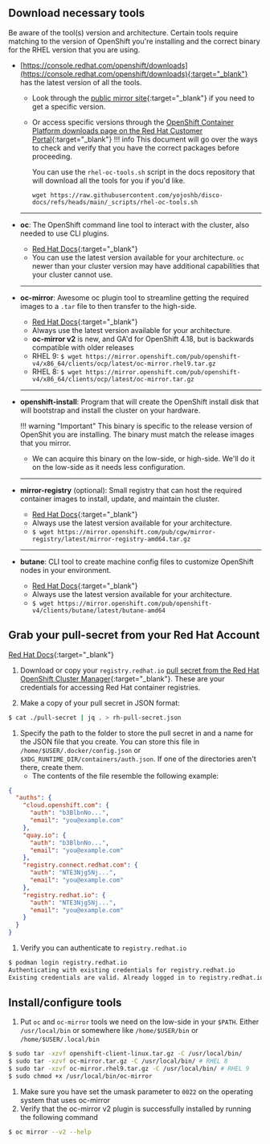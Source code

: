 ## Download necessary tools
Be aware of the tool(s) version and architecture. Certain tools require matching to the version of OpenShift you're installing and the correct binary for the RHEL version that you are using. 

- [https://console.redhat.com/openshift/downloads](https://console.redhat.com/openshift/downloads){:target="_blank"} has the latest version of all the tools. 
    - Look through the [public mirror site](https://mirror.openshift.com/pub/openshift-v4/x86_64/clients/ocp/){:target="_blank"} if you need to get a specific version.
    - Or access specific versions through the [OpenShift Container Platform downloads page on the Red Hat Customer Portal](https://access.redhat.com/downloads/content/290){:target="_blank"}
    !!! info
        This document will go over the ways to check and verify that you have the correct packages before proceeding.
        
        You can use the `rhel-oc-tools.sh` script in the docs repository that will download all the tools for you if you'd like.
        
        `wget https://raw.githubusercontent.com/yojoshb/disco-docs/refs/heads/main/_scripts/rhel-oc-tools.sh`

  ---

- **oc**: The OpenShift command line tool to interact with the cluster, also needed to use CLI plugins.
    - [Red Hat Docs](https://docs.redhat.com/en/documentation/openshift_container_platform/4.17/html-single/cli_tools/index#cli-installing-cli_cli-developer-commands){:target="_blank"}
    - You can use the latest version available for your architecture. `oc` newer than your cluster version may have additional capabilities that your cluster cannot use.
  ---

- **oc-mirror**: Awesome oc plugin tool to streamline getting the required images to a `.tar` file to then transfer to the high-side.
    - [Red Hat Docs](https://docs.redhat.com/en/documentation/openshift_container_platform/4.18/html/disconnected_environments/mirroring-in-disconnected-environments#about-installing-oc-mirror-v2){:target="_blank"}
    - Always use the latest version available for your architecture.
    - **oc-mirror v2** is new, and GA'd for OpenShift 4.18, but is backwards compatible with older releases
    - RHEL 9: `$ wget https://mirror.openshift.com/pub/openshift-v4/x86_64/clients/ocp/latest/oc-mirror.rhel9.tar.gz`
    - RHEL 8: `$ wget https://mirror.openshift.com/pub/openshift-v4/x86_64/clients/ocp/latest/oc-mirror.tar.gz`
  ---

- **openshift-install**: Program that will create the OpenShift install disk that will bootstrap and install the cluster on your hardware. 
    
    !!! warning "Important"
        This binary is specific to the release version of OpenShit you are installing. The binary must match the release images that you mirror. 
    - We can acquire this binary on the low-side, or high-side. We'll do it on the low-side as it needs less configuration.
  ---

- **mirror-registry** (optional): Small registry that can host the required container images to install, update, and maintain the cluster.
    - [Red Hat Docs](https://docs.redhat.com/en/documentation/openshift_container_platform/4.17/html/disconnected_environments/mirroring-in-disconnected-environments#installing-mirroring-creating-registry){:target="_blank"}
    - Always use the latest version available for your architecture.
    - `$ wget https://mirror.openshift.com/pub/cgw/mirror-registry/latest/mirror-registry-amd64.tar.gz`
  ---

- **butane**: CLI tool to create machine config files to customize OpenShift nodes in your environment. 
    - [Red Hat Docs](https://docs.redhat.com/en/documentation/openshift_container_platform/4.12/html/installation_configuration/installing-customizing#installation-special-config-butane-install_installing-customizing){:target="_blank"}
    - Always use the latest version available for your architecture.
    - `$ wget https://mirror.openshift.com/pub/openshift-v4/clients/butane/latest/butane-amd64`

## Grab your pull-secret from your Red Hat Account 
[Red Hat Docs](https://docs.redhat.com/en/documentation/openshift_container_platform/4.17/html/disconnected_environments/mirroring-in-disconnected-environments#installation-adding-registry-pull-secret_installing-mirroring-disconnected){:target="_blank"}

1. Download or copy your `registry.redhat.io` [pull secret from the Red Hat OpenShift Cluster Manager](https://console.redhat.com/openshift/install/pull-secret){:target="_blank"}. These are your credentials for accessing Red Hat container registries.

1. Make a copy of your pull secret in JSON format:
```bash
$ cat ./pull-secret | jq . > rh-pull-secret.json
``` 

1. Specify the path to the folder to store the pull secret in and a name for the JSON file that you create. You can store this file in `/home/$USER/.docker/config.json` or `$XDG_RUNTIME_DIR/containers/auth.json`. If one of the directories aren't there, create them.
    - The contents of the file resemble the following example:
```json
{
  "auths": {
    "cloud.openshift.com": {
      "auth": "b3BlbnNo...",
      "email": "you@example.com"
    },
    "quay.io": {
      "auth": "b3BlbnNo...",
      "email": "you@example.com"
    },
    "registry.connect.redhat.com": {
      "auth": "NTE3Njg5Nj...",
      "email": "you@example.com"
    },
    "registry.redhat.io": {
      "auth": "NTE3Njg5Nj...",
      "email": "you@example.com"
    }
  }
}
```

1. Verify you can authenticate to `registry.redhat.io`
```bash
$ podman login registry.redhat.io
Authenticating with existing credentials for registry.redhat.io
Existing credentials are valid. Already logged in to registry.redhat.io
```

## Install/configure tools

1. Put `oc` and `oc-mirror` tools we need on the low-side in your `$PATH`. Either `/usr/local/bin` or somewhere like `/home/$USER/bin` or `/home/$USER/.local/bin`
```bash
$ sudo tar -xzvf openshift-client-linux.tar.gz -C /usr/local/bin/
$ sudo tar -xzvf oc-mirror.tar.gz -C /usr/local/bin/ # RHEL 8
$ sudo tar -xzvf oc-mirror.rhel9.tar.gz -C /usr/local/bin/ # RHEL 9
$ sudo chmod +x /usr/local/bin/oc-mirror
```
1. Make sure you have set the umask parameter to `0022` on the operating system that uses oc-mirror
1. Verify that the oc-mirror v2 plugin is successfully installed by running the following command
```bash
$ oc mirror --v2 --help
```
